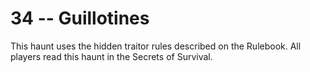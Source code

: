 # 34 -- Guillotines

This haunt uses the hidden traitor rules described on the Rulebook. All players read this haunt in the Secrets of Survival.